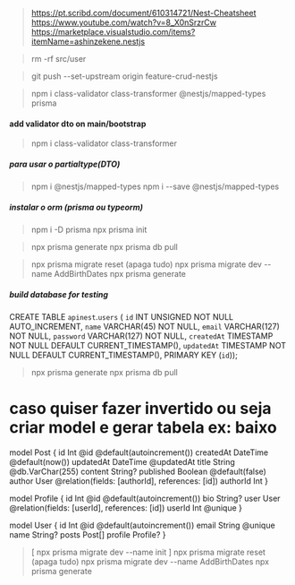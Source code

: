 

> https://pt.scribd.com/document/610314721/Nest-Cheatsheet
> https://www.youtube.com/watch?v=8_X0nSrzrCw
> https://marketplace.visualstudio.com/items?itemName=ashinzekene.nestjs

> rm -rf src/user

> git push --set-upstream origin feature-crud-nestjs

> npm i  class-validator class-transformer @nestjs/mapped-types prisma 

#### add validator dto on main/bootstrap
> npm i class-validator class-transformer

##### para usar o partialtype(DTO)
> npm i  @nestjs/mapped-types
> npm i --save @nestjs/mapped-types

##### instalar o orm (prisma ou typeorm)
> npm i -D prisma
> npx prisma init

  > npx prisma generate
  > npx prisma db pull

  > npx prisma migrate reset (apaga tudo)
> npx prisma migrate dev --name AddBirthDates
> npx prisma generate




##### build database for testing

CREATE TABLE `apinest`.`users` (
  `id` INT UNSIGNED NOT NULL AUTO_INCREMENT,
  `name` VARCHAR(45) NOT NULL,
  `email` VARCHAR(127) NOT NULL,
  `password` VARCHAR(127) NOT NULL,
  `createdAt` TIMESTAMP NOT NULL DEFAULT CURRENT_TIMESTAMP(),
  `updatedAt` TIMESTAMP NOT NULL DEFAULT CURRENT_TIMESTAMP(),
  PRIMARY KEY (`id`));


  > npx prisma generate
  > npx prisma db pull


# caso quiser fazer invertido ou seja criar model e gerar tabela ex: baixo

model Post {
  id        Int      @id @default(autoincrement())
  createdAt DateTime @default(now())
  updatedAt DateTime @updatedAt
  title     String   @db.VarChar(255)
  content   String?
  published Boolean  @default(false)
  author    User     @relation(fields: [authorId], references: [id])
  authorId  Int
}

model Profile {
  id     Int     @id @default(autoincrement())
  bio    String?
  user   User    @relation(fields: [userId], references: [id])
  userId Int     @unique
}

model User {
  id      Int      @id @default(autoincrement())
  email   String   @unique
  name    String?
  posts   Post[]
  profile Profile?
}

> [ npx prisma migrate dev --name init ]
> npx prisma migrate reset (apaga tudo)
> npx prisma migrate dev --name AddBirthDates
> npx prisma generate


